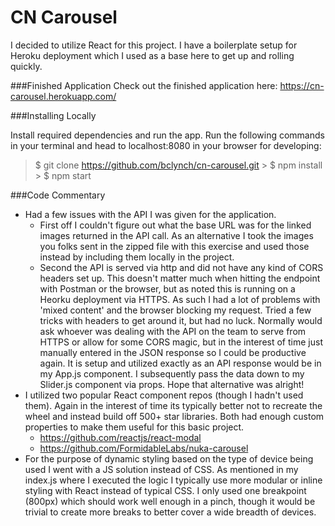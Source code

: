 # CN Carousel
I decided to utilize React for this project. I have a boilerplate setup for Heroku deployment which I used as a base here to get up and rolling quickly.

###Finished Application
Check out the finished application here: https://cn-carousel.herokuapp.com/

###Installing Locally

Install required dependencies and run the app. Run the following commands in your terminal and head to localhost:8080 in your browser for developing:

  > $ git clone https://github.com/bclynch/cn-carousel.git
	> $ npm install
	> $ npm start

###Code Commentary
- Had a few issues with the API I was given for the application.
  - First off I couldn't figure out what the base URL was for the linked images returned in the API call. As an alternative I took the images you folks sent in the zipped file with this exercise and used those instead by including them locally in the project.
  - Second the API is served via http and did not have any kind of CORS headers set up. This doesn't matter much when hitting the endpoint with Postman or the browser, but as noted this is running on a Heorku deployment via HTTPS. As such I had a lot of problems with 'mixed content' and the browser blocking my request. Tried a few tricks with headers to get around it, but had no luck. Normally would ask whoever was dealing with the API on the team to serve from HTTPS or allow for some CORS magic, but in the interest of time just manually entered in the JSON response so I could be productive again. It is setup and utilized exactly as an API response would be in my App.js component. I subsequently pass the data down to my Slider.js component via props. Hope that alternative was alright!
- I utilized two popular React component repos (though I hadn't used them). Again in the interest of time its typically better not to recreate the wheel and instead build off 500+ star libraries. Both had enough custom properties to make them useful for this basic project.
  - https://github.com/reactjs/react-modal
  - https://github.com/FormidableLabs/nuka-carousel
- For the purpose of dynamic styling based on the type of device being used I went with a JS solution instead of CSS. As mentioned in my index.js where I executed the logic I typically use more modular or inline styling with React instead of typical CSS. I only used one breakpoint (800px) which should work well enough in a pinch, though it would be trivial to create more breaks to better cover a wide breadth of devices.
